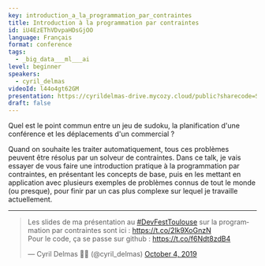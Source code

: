 ```yaml
---
key: introduction_a_la_programmation_par_contraintes
title: Introduction à la programmation par contraintes
id: iU4EzEThVDvpaHDsGjOO
language: Français
format: conference
tags:
  - _big_data___ml___ai
level: beginner
speakers:
  - cyril_delmas
videoId: l44o4gt62GM
presentation: https://cyrildelmas-drive.mycozy.cloud/public?sharecode=SbIDrGv5mU9h
draft: false
---
```

Quel est le point commun entre un jeu de sudoku, la planification d'une conférence et les déplacements d'un commercial ?

Quand on souhaite les traiter automatiquement, tous ces problèmes peuvent être résolus par un solveur de contraintes. Dans ce talk, je vais essayer de vous faire une introduction pratique à la programmation par contraintes, en présentant les concepts de base, puis en les mettant en application avec plusieurs exemples de problèmes connus de tout le monde (ou presque), pour finir par un cas plus complexe sur lequel je travaille actuellement.

---

<blockquote class="twitter-tweet">
    <p lang="fr" dir="ltr">Les slides de ma présentation au <a href="https://twitter.com/hashtag/DevFestToulouse?src=hash&amp;ref_src=twsrc%5Etfw">#DevFestToulouse</a> sur la programmation par contraintes sont ici : <a href="https://t.co/2lk9XoGnzN">https://t.co/2lk9XoGnzN</a><br>Pour le code, ça se passe sur github : <a href="https://t.co/f6Ndt8zdB4">https://t.co/f6Ndt8zdB4</a></p>&mdash; Cyril Delmas 🐧🍺 (@cyril_delmas) <a href="https://twitter.com/cyril_delmas/status/1180104468295278593?ref_src=twsrc%5Etfw">October 4, 2019</a>
</blockquote>
<script async src="https://platform.twitter.com/widgets.js" charset="utf-8"></script> 
